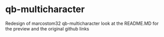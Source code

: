 # qb-multicharacter
Redesign of marcostom32 qb-multicharacter look at the README.MD for the preview and the original github links
